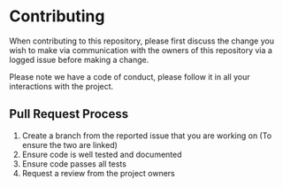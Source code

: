 # Contributing

When contributing to this repository, please first discuss the change you wish to make via communication with the owners of this repository via a logged issue before making a change.

Please note we have a code of conduct, please follow it in all your interactions with the project.

## Pull Request Process

1. Create a branch from the reported issue that you are working on (To ensure the two are linked)
2. Ensure code is well tested and documented
3. Ensure code passes all tests
4. Request a review from the project owners
